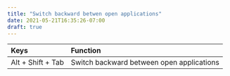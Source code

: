 ```yaml
---
title: "Switch backward betwen open applications"
date: 2021-05-21T16:35:26-07:00
draft: true
---
```


| Keys                       | Function                                               |
|:---------------------------|:-------------------------------------------------------| 
| Alt + Shift + Tab          | Switch backward between open applications              |